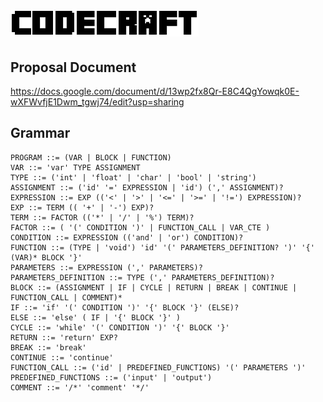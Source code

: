 # ![Codecraft](https://raw.githubusercontent.com/canalesb93/Codecraft/master/proposal/codecraft.png)

## Proposal Document
https://docs.google.com/document/d/13wp2fx8Qr-E8C4QgYowqk0E-wXFWvfjE1Dwm_tgwj74/edit?usp=sharing

## Grammar
```
PROGRAM ::= (VAR | BLOCK | FUNCTION)
VAR ::= 'var' TYPE ASSIGNMENT
TYPE ::= ('int' | 'float' | 'char' | 'bool' | 'string')
ASSIGNMENT ::= ('id' '=' EXPRESSION | 'id') (',' ASSIGNMENT)?
EXPRESSION ::= EXP (('<' | '>' | '<=' | '>=' | '!=') EXPRESSION)?
EXP ::= TERM (( '+' | '-') EXP)?
TERM ::= FACTOR (('*' | '/' | '%') TERM)?
FACTOR ::= ( '(' CONDITION ')' | FUNCTION_CALL | VAR_CTE )
CONDITION ::= EXPRESSION (('and' | 'or') CONDITION)?
FUNCTION ::= (TYPE | 'void') 'id' '(' PARAMETERS_DEFINITION? ')' '{' (VAR)* BLOCK '}'
PARAMETERS ::= EXPRESSION (',' PARAMETERS)?
PARAMETERS_DEFINITION ::= TYPE (',' PARAMETERS_DEFINITION)?
BLOCK ::= (ASSIGNMENT | IF | CYCLE | RETURN | BREAK | CONTINUE | FUNCTION_CALL | COMMENT)*
IF ::= 'if' '(' CONDITION ')' '{' BLOCK '}' (ELSE)?
ELSE ::= 'else' ( IF | '{' BLOCK '}' )
CYCLE ::= 'while' '(' CONDITION ')' '{' BLOCK '}'
RETURN ::= 'return' EXP?
BREAK ::= 'break'
CONTINUE ::= 'continue'
FUNCTION_CALL ::= ('id' | PREDEFINED_FUNCTIONS) '(' PARAMETERS ')'
PREDEFINED_FUNCTIONS ::= ('input' | 'output')
COMMENT ::= '/*' 'comment' '*/'
```
